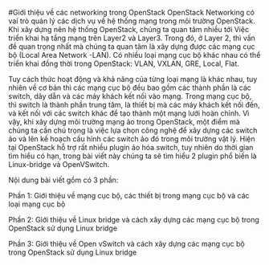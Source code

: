 #Giới thiệu về các networking trong OpenStack
OpenStack Networking có vai trò quản lý các dịch vụ về hệ thống mạng trong môi trường OpenStack. Khi xây dựng nên hệ thống OpenStack, chúng ta quan tâm nhiều tới Việc triển khai hạ tầng mạng trên Layer2 và Layer3. Trong đó, ở Layer 2, thì vấn đề quan trọng nhất mà chúng ta quan tâm là xây dựng được các mạng cục bộ (Local Area Network -LAN). Có nhiều loại mạng cục bộ khác nhau có thể triển khai đồng thời trong OpenStack: VLAN, VXLAN, GRE, Local, Flat. 

Tuy cách thức hoạt động và khả năng của từng loại mạng là khác nhau, tuy nhiên về cơ bản thì các mạng cục bộ đều bao gồm các thành phần là các switch, dây dẫn và các máy khách kết nối vào mạng. Trong mạng cục bộ, thì switch là thành phần trung tâm, là thiết bị mà các máy khách kết nối đến, và kết nối với các switch khác để tạo thành một mạng lưới hoàn chỉnh. Vì vậy, khi xây dựng môi trường mạng ảo trong OpenStack, một điểm mà chúng ta cần chú trọng là việc lựa chọn công nghệ để xây dựng các switch ảo và lên kế hoạch cấu hình các switch ảo đó trong môi trường vật lý. Hiện tại OpenStack hỗ trợ rất nhiều plugin ảo hóa switch, tuy nhiên do thời gian tìm hiểu có hạn, trong bài viết này chúng ta sẽ tìm hiểu 2 plugin phổ biến là Linux-bridge và OpenVSwitch.

Nội dung bài viết gồm có 3 phần:

Phần 1: Giới thiệu về mạng cục bộ, các thiết bị trong mạng cục bộ và các loại mạng cục bộ

Phần 2: Giới thiệu về Linux bridge và cách xây dựng các mạng cục bộ trong OpenStack sử dụng Linux bridge

Phần 3: Giới thiệu về Open vSwitch và cách xây dựng các mạng cục bộ trong OpenStack sử dụng Linux bridge 